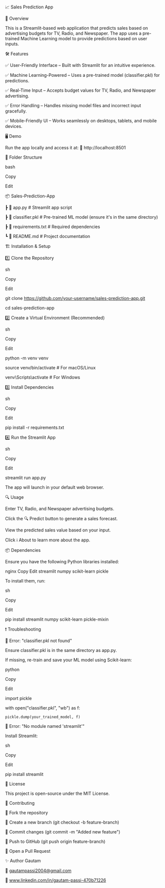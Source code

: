 📈 Sales Prediction App

🚀 Overview

This is a Streamlit-based web application that predicts sales based on advertising budgets for TV, Radio, and Newspaper. The app uses a pre-trained Machine Learning model to provide predictions based on user inputs.

🛠 Features

✅ User-Friendly Interface – Built with Streamlit for an intuitive experience.

✅ Machine Learning-Powered – Uses a pre-trained model (classifier.pkl) for predictions.

✅ Real-Time Input – Accepts budget values for TV, Radio, and Newspaper advertising.

✅ Error Handling – Handles missing model files and incorrect input gracefully.

✅ Mobile-Friendly UI – Works seamlessly on desktops, tablets, and mobile devices.


🖥 Demo

Run the app locally and access it at:
🔗 http://localhost:8501

📂 Folder Structure

bash

Copy

Edit

📦 Sales-Prediction-App

 ┣ 📜 app.py              # Streamlit app script
 
 ┣ 📜 classifier.pkl      # Pre-trained ML model (ensure it's in the same directory)
 
 ┣ 📜 requirements.txt    # Required dependencies
 
 ┗ 📜 README.md           # Project documentation
 
🏗 Installation & Setup

1️⃣ Clone the Repository

sh

Copy

Edit

git clone https://github.com/your-username/sales-prediction-app.git

cd sales-prediction-app

2️⃣ Create a Virtual Environment (Recommended)

sh

Copy

Edit

python -m venv venv

source venv/bin/activate  # For macOS/Linux

venv\Scripts\activate     # For Windows

3️⃣ Install Dependencies

sh

Copy

Edit

pip install -r requirements.txt

4️⃣ Run the Streamlit App

sh

Copy

Edit

streamlit run app.py

The app will launch in your default web browser.

🔍 Usage

Enter TV, Radio, and Newspaper advertising budgets.

Click the 🔍 Predict button to generate a sales forecast.

View the predicted sales value based on your input.

Click ℹ️ About to learn more about the app.

📦 Dependencies

Ensure you have the following Python libraries installed:

nginx
Copy
Edit
streamlit
numpy
scikit-learn
pickle

To install them, run:

sh

Copy

Edit

pip install streamlit numpy scikit-learn pickle-mixin

❗ Troubleshooting

🔴 Error: "classifier.pkl not found"

Ensure classifier.pkl is in the same directory as app.py.

If missing, re-train and save your ML model using Scikit-learn:

python

Copy

Edit

import pickle

with open("classifier.pkl", "wb") as f:

    pickle.dump(your_trained_model, f)
    
🔴 Error: "No module named 'streamlit'"

Install Streamlit:

sh

Copy

Edit

pip install streamlit

📝 License

This project is open-source under the MIT License.

🙌 Contributing

🔹 Fork the repository

🔹 Create a new branch (git checkout -b feature-branch)

🔹 Commit changes (git commit -m "Added new feature")

🔹 Push to GitHub (git push origin feature-branch)

🔹 Open a Pull Request

✨ Author
Gautam

📧 gautampassi2004@gmail.com

🔗 www.linkedin.com/in/gautam-passi-470b71226

